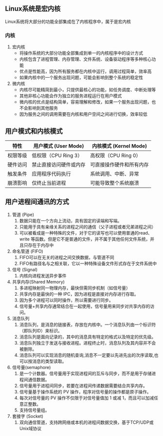 
## Linux系统是宏内核
 Linux系统将大部分的功能全部集成在了内核程序中，属于是宏内核

### 内核 
1. 宏内核
	- 将操作系统的大部分功能全部集成到单一的内核程序中的设计方式
	- 内核包含了进程管理、内存管理、文件系统、设备驱动程序等多种核心功能
	- 优点是性能高，因为所有服务都在内核中运行，调用过程简单，效率高
	- 如果内核中的一个服务出现问题，可能会影响到整个系统的稳定性
2. 微内核
	- 内核尽可能精简到最小，只提供最核心的功能，如任务调度、中断处理等
	- 其他非核心功能会作为独立的服务进程运行在用户模式
	- 微内核的优点是结构简单，容易理解和修改，如果一个服务出现问题，也不会影响到其他服务
	- 因为服务之间的调用需要在内核和用户空间之间进行切换，效率较低
 
## 用户模式和内核模式

|特性|用户模式 (User Mode)|内核模式 (Kernel Mode)|
|---|---|---|
|权限等级|低权限（CPU Ring 3）|高权限（CPU Ring 0）|
|硬件访问|禁止直接访问硬件或内存|可直接操作硬件和所有内存|
|触发条件|应用程序代码执行|系统调用、中断、异常|
|崩溃影响|仅终止当前进程|可能导致整个系统崩溃|

## 用户进程间通讯的方式

1. 管道 (Pipe) 
	1. 数据只能在一个方向上流动，具有固定的读端和写端。
	2. 只能用于具有亲缘关系的进程之间的通信（父子进程或者兄弟进程之间）
	3. 可以被看成是一种特殊的文件，对于它的读写也可以使用普通的read、write 等函数。但是它不是普通的文件，并不属于其他任何文件系统，并且只存在于内存中
2. 命名管道 (FIFO)
	1. FIFO可以在无关的进程之间交换数据，与管道不同
	2. FIFO有路径名与之相关联，它以一种特殊设备文件形式存在于文件系统中
3. 信号 (Signal) 
	1. 内核向进程发送异步事件
4. 共享内存(Shared Memory)
	1. 多进程映射同一物理内存，最快但需同步机制（如信号量）
	2. 共享内存是最快的一种 IPC，因为进程是直接对内存进行存取。
    3. 因为多个进程可以同时操作，所以需要进行同步。
    4. 信号量+共享内存通常结合在一起使用，信号量用来同步对共享内存的访问。
5. 消息队列 
	1. 消息队列，是消息的链接表，存放在内核中。一个消息队列由一个标识符（即队列ID）来标识。
	2. 消息队列是面向记录的，其中的消息具有特定的格式以及特定的优先级。
    3. 消息队列独立于发送与接收进程。进程终止时，消息队列及其内容并不会被删除。
    4. 消息队列可以实现消息的随机查询,消息不一定要以先进先出的次序读取,也可以按消息的类型读取。
6. 信号量(semaphore)
	1. 是一个计数器。信号量用于实现进程间的互斥与同步，而不是用于存储进程间通信数据。
	2. 信号量用于进程间同步，若要在进程间传递数据需要结合共享内存。
    3. 信号量基于操作系统的 PV 操作，程序对信号量的操作都是原子操作。
    4. 每次对信号量的 PV 操作不仅限于对信号量值加 1 或减 1，而且可以加减任意正整数。
    5. 支持信号量组。
7. 套接字 (Socket)
	1. 双向通信管道，支持跨网络或本机的进程间数据交换，基于TCP/UDP或Unix域协议